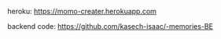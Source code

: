 

heroku:
https://momo-creater.herokuapp.com

backend code:
https://github.com/kasech-isaac/-memories-BE
